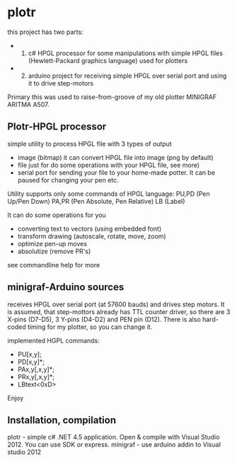 plotr
=====

this project has two parts:
- 1. c# HPGL processor for some manipulations with simple HPGL files (Hewlett-Packard graphics language) used for plotters
- 2. arduino project for receiving simple HPGL over serial port and using it to drive step-motors

Primary this was used to raise-from-groove of my old plotter MINIGRAF ARITMA A507.

Plotr-HPGL processor
--------------
simple utility to process HPGL file with 3 types of output
- image (bitmap)
  it can convert HPGL file into image (png by default)
- file 
  just for do some operations with your HPGL file, see more)
- serial port
  for sending your file to your home-made potter. It can be paused for changing your pen etc.

Utility supports only some commands of HPGL language:
PU,PD (Pen Up/Pen Down)
PA,PR (Pen Absolute, Pen Relative)
LB (Label)

It can do some operations for you 
- converting text to vectors (using embedded font)
- transform drawing (autoscale, rotate, move, zoom)
- optimize pen-up moves
- absolutize (remove PR's)

see commandline help for more


minigraf-Arduino sources
---------------
receives HPGL over serial port (at 57600 bauds) and drives step motors.
It is assumed, that step-mottors already has TTL counter driver, so there are 3 X-pins (D7-D5), 3 Y-pins (D4-D2) and PEN pin (D12).
There is also hard-coded timing for my plotter, so you can change it.

implemented HGPL commands:
- PU[x,y];
- PD[x,y]*;
- PAx,y[,x,y]*;
- PRx,y[,x,y]*;
- LBtext<0xD>

Enjoy

Installation, compilation
-------------------------
plotr - simple c# .NET 4.5 application. Open & compile with Visual Studio 2012. You can use SDK or express.
minigraf - use arduino addin to Visual studio 2012

